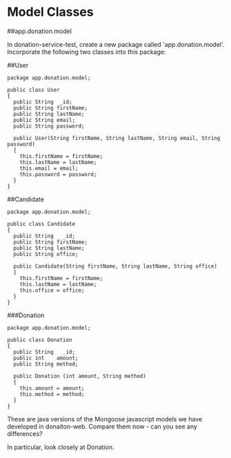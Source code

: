# Model Classes

##app.donation.model

In donation-service-test, create a new package called 'app.donation.model'. Incorporate the following two classes into this package:

##User

~~~
package app.donation.model;

public class User
{
  public String  _id;
  public String firstName;
  public String lastName;
  public String email;
  public String password;

  public User(String firstName, String lastName, String email, String password)
  {
    this.firstName = firstName;
    this.lastName = lastName;
    this.email = email;
    this.password = password;
  }
}
~~~

##Candidate

~~~
package app.donation.model;

public class Candidate
{
  public String   _id;
  public String firstName;
  public String lastName;
  public String office;

  public Candidate(String firstName, String lastName, String office)
  {
    this.firstName = firstName;
    this.lastName = lastName;
    this.office = office;
  }
}

~~~

###Donation

~~~
package app.donation.model;

public class Donation
{
  public String   _id;
  public int    amount;
  public String method;

  public Donation (int amount, String method)
  {
    this.amount = amount;
    this.method = method;
  }
}
~~~

These are java versions of the Mongoose javascript models we have developed in donaiton-web. Compare them now - can you see any differences?

In particular, look closely at Donation.


